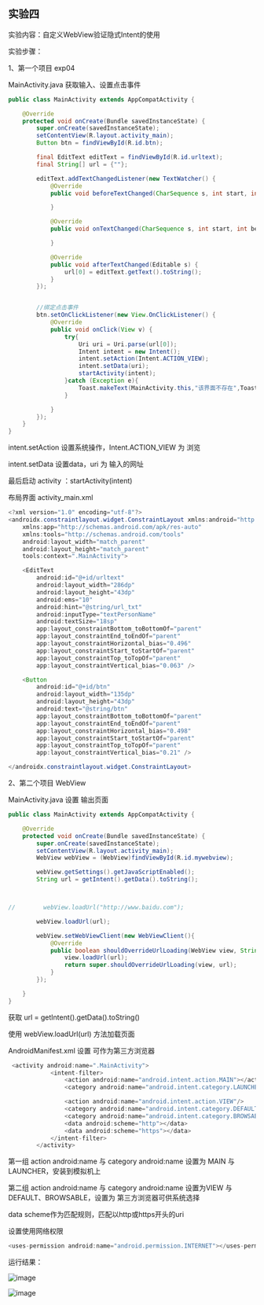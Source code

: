 ## 实验四

实验内容：自定义WebView验证隐式Intent的使用

实验步骤：

1、第一个项目 exp04

MainActivity.java 获取输入、设置点击事件

```java
public class MainActivity extends AppCompatActivity {

    @Override
    protected void onCreate(Bundle savedInstanceState) {
        super.onCreate(savedInstanceState);
        setContentView(R.layout.activity_main);
        Button btn = findViewById(R.id.btn);

        final EditText editText = findViewById(R.id.urltext);
        final String[] url = {""};

        editText.addTextChangedListener(new TextWatcher() {
            @Override
            public void beforeTextChanged(CharSequence s, int start, int count, int after) {

            }

            @Override
            public void onTextChanged(CharSequence s, int start, int before, int count) {

            }

            @Override
            public void afterTextChanged(Editable s) {
                url[0] = editText.getText().toString();
            }
        });


        //绑定点击事件
        btn.setOnClickListener(new View.OnClickListener() {
            @Override
            public void onClick(View v) {
                try{
                    Uri uri = Uri.parse(url[0]);
                    Intent intent = new Intent();
                    intent.setAction(Intent.ACTION_VIEW);
                    intent.setData(uri);
                    startActivity(intent);
                }catch (Exception e){
                    Toast.makeText(MainActivity.this,"该界面不存在",Toast.LENGTH_SHORT);
                }

            }
        });
    }
}
```

intent.setAction 设置系统操作，Intent.ACTION_VIEW 为 浏览

intent.setData 设置data，uri 为 输入的网址

最后启动 activity ：startActivity(intent)

布局界面 activity_main.xml

```java
<?xml version="1.0" encoding="utf-8"?>
<androidx.constraintlayout.widget.ConstraintLayout xmlns:android="http://schemas.android.com/apk/res/android"
    xmlns:app="http://schemas.android.com/apk/res-auto"
    xmlns:tools="http://schemas.android.com/tools"
    android:layout_width="match_parent"
    android:layout_height="match_parent"
    tools:context=".MainActivity">

    <EditText
        android:id="@+id/urltext"
        android:layout_width="286dp"
        android:layout_height="43dp"
        android:ems="10"
        android:hint="@string/url_txt"
        android:inputType="textPersonName"
        android:textSize="18sp"
        app:layout_constraintBottom_toBottomOf="parent"
        app:layout_constraintEnd_toEndOf="parent"
        app:layout_constraintHorizontal_bias="0.496"
        app:layout_constraintStart_toStartOf="parent"
        app:layout_constraintTop_toTopOf="parent"
        app:layout_constraintVertical_bias="0.063" />

    <Button
        android:id="@+id/btn"
        android:layout_width="135dp"
        android:layout_height="43dp"
        android:text="@string/btn"
        app:layout_constraintBottom_toBottomOf="parent"
        app:layout_constraintEnd_toEndOf="parent"
        app:layout_constraintHorizontal_bias="0.498"
        app:layout_constraintStart_toStartOf="parent"
        app:layout_constraintTop_toTopOf="parent"
        app:layout_constraintVertical_bias="0.21" />

</androidx.constraintlayout.widget.ConstraintLayout>
```

2、第二个项目 WebView

MainActivity.java 设置 输出页面

```java
public class MainActivity extends AppCompatActivity {

    @Override
    protected void onCreate(Bundle savedInstanceState) {
        super.onCreate(savedInstanceState);
        setContentView(R.layout.activity_main);
        WebView webView = (WebView)findViewById(R.id.mywebview);

        webView.getSettings().getJavaScriptEnabled();
        String url = getIntent().getData().toString();



//        webView.loadUrl("http://www.baidu.com");

        webView.loadUrl(url);

        webView.setWebViewClient(new WebViewClient(){
            @Override
            public boolean shouldOverrideUrlLoading(WebView view, String url) {
                view.loadUrl(url);
                return super.shouldOverrideUrlLoading(view, url);
            }
        });

    }
}
```

获取 url = getIntent().getData().toString()

使用 webView.loadUrl(url) 方法加载页面

AndroidManifest.xml 设置 可作为第三方浏览器

```java
 <activity android:name=".MainActivity">
            <intent-filter>
                <action android:name="android.intent.action.MAIN"></action>
                <category android:name="android.intent.category.LAUNCHER"></category>

                <action android:name="android.intent.action.VIEW"/>
                <category android:name="android.intent.category.DEFAULT"/>
                <category android:name="android.intent.category.BROWSABLE"></category>
                <data android:scheme="http"></data>
                <data android:scheme="https"></data>
            </intent-filter>
        </activity>
```

第一组 action android:name 与 category android:name 设置为 MAIN 与 LAUNCHER，安装到模拟机上

第二组 action android:name 与 category android:name  设置为VIEW 与 DEFAULT、BROWSABLE，设置为 第三方浏览器可供系统选择

data scheme作为匹配规则，匹配以http或https开头的uri

设置使用网络权限
```java
<uses-permission android:name="android.permission.INTERNET"></uses-permission>
```

运行结果：

![image](https://github.com/vency799/experiment_04/blob/master/exp04_page.png)

![image](https://github.com/vency799/experiment_04/blob/master/webview_page.png)
